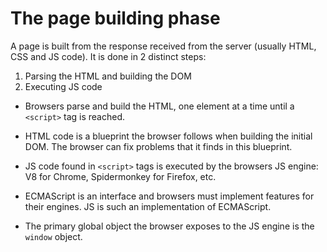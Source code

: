 # The page building phase

A page is built from the response received from the server (usually HTML, CSS and JS code). It is done in 2 distinct steps:

1. Parsing the HTML and building the DOM
2. Executing JS code

- Browsers parse and build the HTML, one element at a time until a `<script>` tag is reached.
- HTML code is a blueprint the browser follows when building the initial DOM. The browser can fix problems that it finds in this blueprint.

- JS code found in `<script>` tags is executed by the browsers JS engine: V8 for Chrome, Spidermonkey for Firefox, etc.
- ECMAScript is an interface and browsers must implement features for their engines. JS is such an implementation of ECMAScript.
- The primary global object the browser exposes to the JS engine is the `window` object.